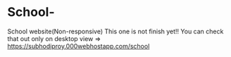 # School-
School website(Non-responsive)
This one is not finish yet!!
You can check that out only on desktop view => https://subhodiproy.000webhostapp.com/school

